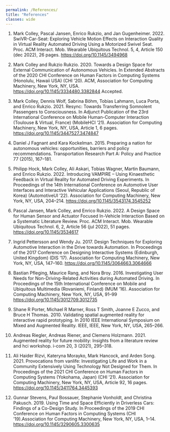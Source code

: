 ```yaml
---
permalink: /References/
title: "References"
classes: wide
---
```


1. <a name="ref1"></a> Mark Colley, Pascal Jansen, Enrico Rukzio, and Jan Gugenheimer. 2022. SwiVR-Car-Seat: Exploring Vehicle Motion Effects on Interaction Quality in
Virtual Reality Automated Driving Using a Motorized Swivel Seat. Proc. ACM Interact. Mob. Wearable Ubiquitous Technol. 5, 4, Article 150 (dec 2022),
26 pages. <a href="https://doi.org/10.1145/3494968" target="_blank"> https://doi.org/10.1145/3494968</a>
2. <a name="ref2"></a> Mark Colley and Rukzio Rukzio. 2020. Towards a Design Space for External Communication of Autonomous Vehicles. In Extended Abstracts of the
2020 CHI Conference on Human Factors in Computing Systems (Honolulu, Hawaii USA) (CHI ’20). ACM, Association for Computing Machinery, New York, NY, USA. <a href="https://doi.org/10.1145/3334480.3382844" target="_blank"> https://doi.org/10.1145/3334480.3382844</a> Accepted. 
3. <a name="ref3"></a> Mark Colley, Dennis Wolf, Sabrina Böhm, Tobias Lahmann, Luca Porta, and Enrico Rukzio. 2021. Resync: Towards Transferring Somnolent
Passengers to Consciousness. In Adjunct Publication of the 23rd International Conference on Mobile Human-Computer Interaction (Toulouse & Virtual,
France) (MobileHCI ’21). Association for Computing Machinery, New York, NY, USA, Article 1, 6 pages. <a href="https://doi.org/10.1145/3447527.3474847" target="_blank"> https://doi.org/10.1145/3447527.3474847</a>
4. <a name="ref4"></a> Daniel J Fagnant and Kara Kockelman. 2015. Preparing a nation for autonomous vehicles: opportunities, barriers and policy recommendations.
Transportation Research Part A: Policy and Practice 77 (2015), 167–181. 
5. <a name="ref5"></a> Philipp Hock, Mark Colley, Ali Askari, Tobias Wagner, Martin Baumann, and Enrico Rukzio. 2022. Introducing VAMPIRE – Using Kinaesthetic
Feedback in Virtual Reality for Automated Driving Experiments. In Proceedings of the 14th International Conference on Automotive User Interfaces and Interactive Vehicular Applications (Seoul, Republic of Korea) (AutomotiveUI ’22). Association for Computing Machinery, New York, NY, USA, 204–214. <a href="https://doi.org/10.1145/3543174.3545252" target="_blank">https://doi.org/10.1145/3543174.3545252</a>
6. <a name="ref6"></a> Pascal Jansen, Mark Colley, and Enrico Rukzio. 2022. A Design Space for Human Sensor and Actuator Focused In-Vehicle Interaction Based on a
Systematic Literature Review. Proc. ACM Interact. Mob. Wearable Ubiquitous Technol. 6, 2, Article 56 (jul 2022), 51 pages. <a href="https://doi.org/10.1145/3534617" target="_blank">https://doi.org/10.1145/3534617</a>

7. <a name="ref7"></a> Ingrid Pettersson and Wendy Ju. 2017. Design Techniques for Exploring Automotive Interaction in the Drive towards Automation. In Proceedings of
the 2017 Conference on Designing Interactive Systems (Edinburgh, United Kingdom) (DIS ’17). Association for Computing Machinery, New York, NY,
USA, 147–160. <a href="https://doi.org/10.1145/3064663.3064666" target="_blank">https://doi.org/10.1145/3064663.3064666</a> 
8. <a name="ref8"></a> Bastian Pfleging, Maurice Rang, and Nora Broy. 2016. Investigating User Needs for Non-Driving-Related Activities during Automated Driving. In
Proceedings of the 15th International Conference on Mobile and Ubiquitous Multimedia (Rovaniemi, Finland) (MUM ’16). Association for Computing
Machinery, New York, NY, USA, 91–99 <a href="https://doi.org/10.1145/3012709.3012735" target="_blank">https://doi.org/10.1145/3012709.3012735</a>
9. <a name="ref9"></a> Shane R Porter, Michael R Marner, Ross T Smith, Joanne E Zucco, and Bruce H Thomas. 2010. Validating spatial augmented reality for interactive
rapid prototyping. In 2010 IEEE International Symposium on Mixed and Augmented Reality. IEEE, IEEE, New York, NY, USA, 265–266. 
10. <a name="ref10"></a> Andreas Riegler, Andreas Riener, and Clemens Holzmann. 2021. Augmented reality for future mobility: Insights from a literature review and hci
workshop. i-com 20, 3 (2021), 295–318.
11. <a name="ref11"></a> Ali Haider Rizvi, Kateryna Morayko, Mark Hancock, and Arden Song. 2021. Provocations from vanlife: Investigating Life and Work in a Community
Extensively Using Technology Not Designed for Them. In Proceedings of the 2021 CHI Conference on Human Factors in Computing Systems (Yokohama, Japan) (CHI ’21). Association for Computing Machinery, New York, NY, USA, Article 92, 16 pages. <a href="https://doi.org/10.1145/3411764.3445393" target="_blank">https://doi.org/10.1145/3411764.3445393</a> 
12. <a name="ref12"></a> Gunnar Stevens, Paul Bossauer, Stephanie Vonholdt, and Christina Pakusch. 2019. Using Time and Space Efficiently in Driverless Cars: Findings of a Co-Design Study. In Proceedings of the 2019 CHI Conference on Human Factors in Computing Systems (CHI ’19).Association for Computing
Machinery, New York, NY, USA, 1–14.  <a href="https://doi.org/10.1145/3290605.3300635" target="_blank">https://doi.org/10.1145/3290605.3300635</a>
